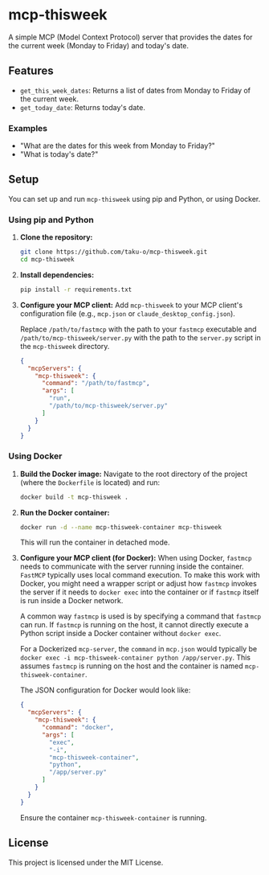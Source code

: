 # mcp-thisweek

A simple MCP (Model Context Protocol) server that provides the dates for the current week (Monday to Friday) and today's date.

## Features

-   `get_this_week_dates`: Returns a list of dates from Monday to Friday of the current week.
-   `get_today_date`: Returns today's date.

### Examples

-   "What are the dates for this week from Monday to Friday?"
-   "What is today's date?"

## Setup

You can set up and run `mcp-thisweek` using pip and Python, or using Docker.

### Using pip and Python

1.  **Clone the repository:**
    ```bash
    git clone https://github.com/taku-o/mcp-thisweek.git
    cd mcp-thisweek
    ```

2.  **Install dependencies:**
    ```bash
    pip install -r requirements.txt
    ```

3.  **Configure your MCP client:**
    Add `mcp-thisweek` to your MCP client's configuration file (e.g., `mcp.json` or `claude_desktop_config.json`).

    Replace `/path/to/fastmcp` with the path to your `fastmcp` executable and `/path/to/mcp-thisweek/server.py` with the path to the `server.py` script in the `mcp-thisweek` directory.

    ```json
    {
      "mcpServers": {
        "mcp-thisweek": {
          "command": "/path/to/fastmcp",
          "args": [
            "run",
            "/path/to/mcp-thisweek/server.py"
          ]
        }
      }
    }
    ```

### Using Docker

1.  **Build the Docker image:**
    Navigate to the root directory of the project (where the `Dockerfile` is located) and run:
    ```bash
    docker build -t mcp-thisweek .
    ```

2.  **Run the Docker container:**
    ```bash
    docker run -d --name mcp-thisweek-container mcp-thisweek
    ```
    This will run the container in detached mode.

3.  **Configure your MCP client (for Docker):**
    When using Docker, `fastmcp` needs to communicate with the server running inside the container. `FastMCP` typically uses local command execution. To make this work with Docker, you might need a wrapper script or adjust how `fastmcp` invokes the server if it needs to `docker exec` into the container or if `fastmcp` itself is run inside a Docker network.

    A common way `fastmcp` is used is by specifying a command that `fastmcp` can run. If `fastmcp` is running on the host, it cannot directly execute a Python script inside a Docker container without `docker exec`.

    For a Dockerized `mcp-server`, the `command` in `mcp.json` would typically be `docker exec -i mcp-thisweek-container python /app/server.py`. This assumes `fastmcp` is running on the host and the container is named `mcp-thisweek-container`.

    The JSON configuration for Docker would look like:
    ```json
    {
      "mcpServers": {
        "mcp-thisweek": {
          "command": "docker",
          "args": [
            "exec",
            "-i",
            "mcp-thisweek-container",
            "python",
            "/app/server.py"
          ]
        }
      }
    }
    ```
    Ensure the container `mcp-thisweek-container` is running.

## License

This project is licensed under the MIT License.

